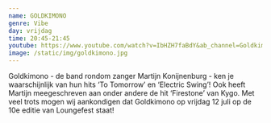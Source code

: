 ```yaml
---
name: GOLDKIMONO
genre: Vibe
day: vrijdag
time: 20:45-21:45
youtube: https://www.youtube.com/watch?v=IbHZH7faBdY&ab_channel=Goldkimono
image: /static/img/goldkimono.jpg
---
```

Goldkimono - de band rondom zanger Martijn Konijnenburg - ken je waarschijnlijk van hun hits ‘To Tomorrow’ en ‘Electric Swing’! Ook heeft Martijn meegeschreven aan onder andere de hit ‘Firestone’ van Kygo. 
Met veel trots mogen wij aankondigen dat Goldkimono op vrijdag 12 juli op de 10e editie van Loungefest staat!